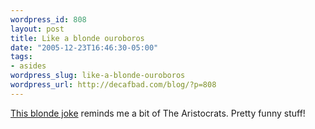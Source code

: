 ```yaml
--- 
wordpress_id: 808
layout: post
title: Like a blonde ouroboros
date: "2005-12-23T16:46:30-05:00"
tags: 
- asides
wordpress_slug: like-a-blonde-ouroboros
wordpress_url: http://decafbad.com/blog/?p=808
---
```

[This blonde joke][bj] reminds me a bit of The Aristocrats.  Pretty funny stuff!

[bj]: http://vowe.net/archives/006666.html
